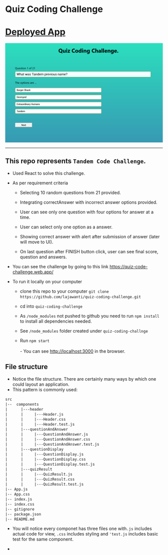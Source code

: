 # Quiz Coding Challenge

# [Deployed App](https://quiz-code-challenge.web.app/)

![Quiz App](src/quizApp.PNG)

---

## This repo represents `Tandem Code Challenge`.

- Used React to solve this challenge. 

- As per requirement criteria<br> 
   - Selecting 10 random questions from 21 provided.
  
   - Integrating correctAnswer with incorrect answer options provided.
  
   - User can see only one question with four options for answer at a time.
  
   - User can select only one option as a answer.
  
   - Showing correct answer with alert after submission of answer (later will move to UI).
  
   - On last question after FINISH button click, user can see final score, question and answers.  

- You can see the challenge by going to this link https://quiz-code-challenge.web.app/

- To run it locally on your computer <br>
   - clone this repo to your computer `git clone https://github.com/lajawanti/quiz-coding-challenge.git` 
   
   - cd into `quiz-coding-challenge` 
   
   - As `/node_modules` not pushed to github you need to run `npm install` to install all dependencies needed. 
   
   - See `/node_modules` folder created under `quiz-coding-challnge` 
   
   - Run `npm start` <br><br>- You can see [http://localhost:3000](http://localhost:3000) in the browser.

## File structure

- Notice the file structure. There are certainly many ways by which one could layout an application.
- This pattern is commonly used:

```
src
|--  components
|      |---header
|      |     |---Header.js
|      |     |---Header.css
|      |     |---Header.test.js
|      |---questionAndAnswer
|      |     |---QuestionAndAnswer.js
|      |     |---QuestionAndAnswer.css
|      |     |---QuestionAndAnswer.test.js
|      |---questionDisplay
|      |     |---QuestionDisplay.js
|      |     |---QuestionDisplay.css
|      |     |---QuestionDisplay.test.js
|      |---quizResult
|      |     |---QuizResult.js
|      |     |---QuizResult.css
|      |     |---QuizResult.test.js 
|-- App.js
|-- App.css
|-- index.js
|-- index.css
|-- gitignore
|-- package.json
|-- README.md
```

- You will notice every componet has three files one with`.js` includes actual code for view, `.css` includes styling and `'test.js` includes basic test for the same component.

- 
